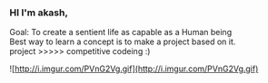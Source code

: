 ### HI I'm akash,
Goal: To create a sentient life as capable as a Human being <br>
Best way to learn a concept is to make a project based on it.<br>
project >>>>> competitive codeing :)

![http://i.imgur.com/PVnG2Vg.gif](http://i.imgur.com/PVnG2Vg.gif)

